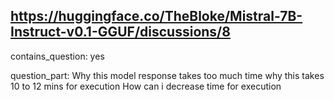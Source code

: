 ## https://huggingface.co/TheBloke/Mistral-7B-Instruct-v0.1-GGUF/discussions/8

contains_question: yes

question_part: 
Why this model response takes too much time
why this takes 10 to 12 mins for execution
How can i decrease time for execution